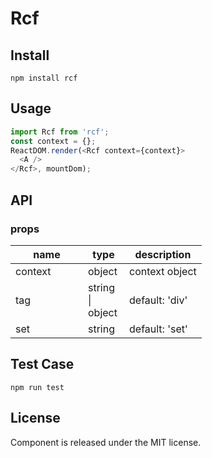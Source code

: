 # Rcf



## Install


```
npm install rcf
```


## Usage

```js
import Rcf from 'rcf';
const context = {};
ReactDOM.render(<Rcf context={context}>
  <A />
</Rcf>, mountDom);
```

## API

### props

<table class="table table-bordered table-striped">
    <thead>
    <tr>
        <th style="width: 100px;">name</th>
        <th style="width: 50px;">type</th>
        <th>description</th>
    </tr>
    </thead>
    <tbody>
        <tr>
          <td>context</td>
          <td>object</td>
          <td>context object</td>
        </tr>
        <tr>
          <td>tag</td>
          <td>string | object</td>
          <td>default: 'div'</td>
        </tr>
        <tr>
          <td>set</td>
          <td>string</td>
          <td>default: 'set'</td>
        </tr>
    </tbody>
</table>


## Test Case

```
npm run test
```

## License

Component is released under the MIT license.